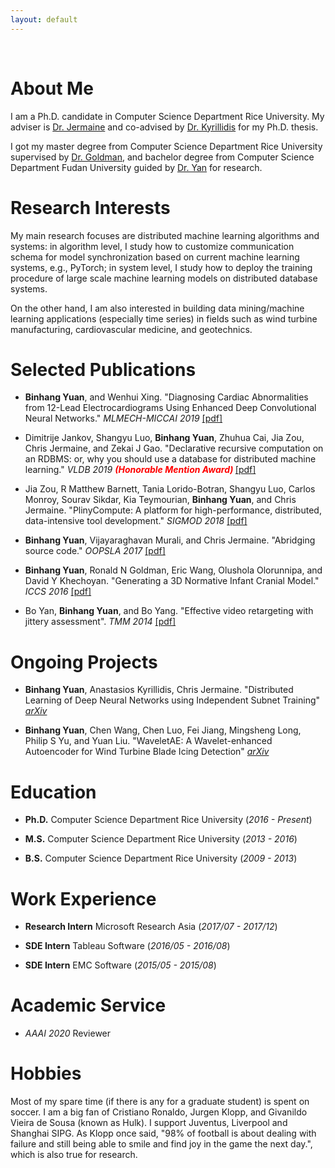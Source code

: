 ```yaml
---
layout: default
---
```


&nbsp;

# About Me  

I am a Ph.D. candidate in Computer Science Department Rice University. My adviser is [Dr. Jermaine](https://www.cs.rice.edu/~cmj4/) and co-advised by [Dr. Kyrillidis](https://akyrillidis.github.io/) for my Ph.D. thesis. 

I got my master degree from Computer Science Department Rice University supervised by [Dr. Goldman](https://www.cs.rice.edu/~rng/), and bachelor degree from Computer Science Department Fudan University guided by  [Dr. Yan](http://homepage.fudan.edu.cn/boyan/in-english/) for research. 


# Research Interests

My main research focuses are distributed machine learning algorithms and systems: in algorithm level, I study how to customize communication schema for model synchronization based on current machine learning systems, e.g., PyTorch; in system level, I study how to deploy the training procedure of large scale machine learning models on distributed database systems.

On the other hand, I am also interested in building data mining/machine learning applications (especially time series) in fields such as wind turbine manufacturing, cardiovascular medicine, and geotechnics.


# Selected Publications

- **Binhang Yuan**, and Wenhui Xing. "Diagnosing Cardiac Abnormalities from 12-Lead Electrocardiograms Using Enhanced Deep Convolutional Neural Networks." *MLMECH-MICCAI 2019* [\[pdf\]](publications/2019_MICCAI_Diagnosing.pdf)

- Dimitrije Jankov, Shangyu Luo, **Binhang Yuan**, Zhuhua Cai, Jia Zou, Chris Jermaine, and Zekai J Gao. "Declarative recursive computation on an RDBMS: or, why you should use a database for distributed machine learning." *VLDB 2019* <strong><em><span style="color:red"> (Honorable Mention Award) </span></em></strong> [\[pdf\]](publications/2019_VLDB_Declarative.pdf)

- Jia Zou, R Matthew Barnett, Tania Lorido-Botran, Shangyu Luo, Carlos Monroy, Sourav Sikdar, Kia Teymourian, **Binhang Yuan**, and Chris Jermaine. "PlinyCompute: A platform for high-performance, distributed, data-intensive tool development." *SIGMOD 2018* [\[pdf\]](publications/2018_SIGMOD_PlinyCompute.pdf)

- **Binhang Yuan**, Vijayaraghavan Murali, and Chris Jermaine. "Abridging source code." *OOPSLA 2017* [\[pdf\]](publications/2017_OOPSLA_Generating.pdf)

- **Binhang Yuan**, Ronald N Goldman, Eric Wang, Olushola Olorunnipa, and David Y Khechoyan. "Generating a 3D Normative Infant Cranial Model." *ICCS 2016* [\[pdf\]](publications/2016_ICCS_Generating.pdf)

- Bo Yan, **Binhang Yuan**, and Bo Yang. "Effective video retargeting with jittery assessment". *TMM 2014* [\[pdf\]](publications/2014_TIM_Effective.pdf)


# Ongoing Projects
- **Binhang Yuan**, Anastasios Kyrillidis, Chris Jermaine. "Distributed Learning of Deep Neural Networks using Independent Subnet Training" *[arXiv](https://arxiv.org/abs/1910.02120)*

- **Binhang Yuan**, Chen Wang, Chen Luo, Fei Jiang, Mingsheng Long, Philip S Yu, and Yuan Liu. "WaveletAE: A Wavelet-enhanced Autoencoder for Wind Turbine Blade Icing Detection" *[arXiv](https://arxiv.org/abs/1902.05625)*


# Education

- **Ph.D.** Computer Science Department Rice University (*2016 - Present*)

- **M.S.** Computer Science Department Rice University (*2013 - 2016*)

- **B.S.** Computer Science Department Rice University (*2009 - 2013*)

# Work Experience

- **Research Intern** Microsoft Research Asia (*2017/07 - 2017/12*)

- **SDE Intern** Tableau Software (*2016/05 - 2016/08*)

- **SDE Intern** EMC Software (*2015/05 - 2015/08*)


# Academic Service 

- *AAAI 2020* Reviewer

# Hobbies

Most of my spare time (if there is any for a graduate student) is spent on soccer. I am a big fan of Cristiano Ronaldo, Jurgen Klopp, and Givanildo Vieira de Sousa (known as Hulk). I support Juventus, Liverpool and Shanghai SIPG. As Klopp once said, "98% of football is about dealing with failure and still being able to smile and find joy in the game the next day.", which is also true for research.
